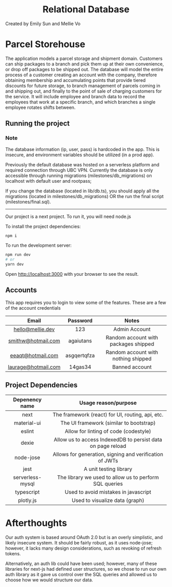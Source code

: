 <h1 align="center">Relational Database</h1>
Created by Emily Sun and Mellie Vo

# Parcel Storehouse
The application models a parcel storage and shipment domain. Customers can ship packages to a
branch and pick them up at their own convenience, or drop off packages to be shipped out. The
database will model the entire process of a customer creating an account with the company,
therefore obtaining membership and accumulating points that provide tiered discounts for future
storage, to branch management of parcels coming in and shipping out, and finally to the point of
sale of charging customers for the service. It will include employee and branch data to record the
employees that work at a specific branch, and which branches a single employee rotates shifts
between.

## Running the project
### Note 
The database information (ip, user, pass) is hardcoded in the app. 
This is insecure, and environment variables should be utilized (in a prod app).

Previously the default database was hosted on a serverless platform and required connection through UBC VPN.
Currently the database is only accessible through running migrations (milestones/db_migrations) on localhost with default user and rootpass;

If you change the database (located in lib/db.ts), you should apply all the migrations 
(located in milestones/db_migrations) OR the run the final script (milestones/final.sql).

***

Our project is a next project. To run it, you will need node.js

To install the project dependencies:

```bash
npm i
```

To run the development server:

```bash
npm run dev
# or
yarn dev
```

Open [http://localhost:3000](http://localhost:3000) with your browser to see the result.

## Accounts
This app requires you to login to view some of the features. These are a few of the account credentials

| Email                   | Password                   | Notes                                |
|:-----------------------:|:--------------------------:|:------------------------------------:|
| hello@mellie.dev        | 123                        | Admin Account                        |
| smithw@hotmail.com      | agaiutans                  | Random account with packages shipped |
| eeaqt@hotmail.com       | asgqertqfza                | Random account with nothing shipped  |
| laurage@hotmail.com     | 14gas34                    | Banned account                       |

## Project Dependencies

| Depenency name   | Usage reason/purpose                                                |
|:----------------:|:-------------------------------------------------------------------:|
| next             | The framework (react) for UI, routing, api, etc.                    |
| material-ui      | The UI framework (similar to bootstrap)                             |
| eslint           | Allow for linting of code (codestyle)                               |
| dexie            | Allow us to access IndexedDB to persist data on page reload         |
| node-jose        | Allows for generation, signing and verification of JWTs             |
| jest             | A unit testing library                                              |
| serverless-mysql | The library we used to allow us to perform SQL queries              |
| typescript       | Used to avoid mistakes in javascript                                |
| plotly.js        | Used to visualize data (graph)                                      |

# Afterthoughts
Our auth system is based around OAuth 2.0 but is an overly simplistic, and likely insecure system. 
It should be fairly robust, as it uses node-jose; however, it lacks many design considerations, such 
as revoking of refresh tokens.

Alternatively, an auth lib could have been used; however, many of these libraries for next-js had defined 
user structures, so we chose to run our own auth library as it gave us control over the SQL queries and 
allowed us to choose how we would structure our data.
